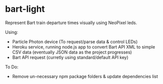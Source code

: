 # bart-light

Represent Bart train departure times visually using NeoPixel leds.

Using:
- Particle Photon device (To request/parse data & control LEDs)
- Heroku service, running node.js app to convert Bart API XML to simple CSV data (eventually JSON data as the project progresses)
- Bart API request (curretly using standard/default API key)

To Do:
- Remove un-necessary npm package folders & update dependencies list